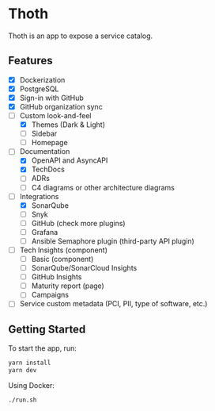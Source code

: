 # Thoth

Thoth is an app to expose a service catalog.

## Features

- [x] Dockerization
- [x] PostgreSQL
- [x] Sign-in with GitHub
- [x] GitHub organization sync
- [ ] Custom look-and-feel
  - [x] Themes (Dark & Light)
  - [ ] Sidebar
  - [ ] Homepage
- [ ] Documentation
  - [x] OpenAPI and AsyncAPI
  - [x] TechDocs
  - [ ] ADRs
  - [ ] C4 diagrams or other architecture diagrams
- [ ] Integrations
  - [x] SonarQube
  - [ ] Snyk
  - [ ] GitHub (check more plugins)
  - [ ] Grafana
  - [ ] Ansible Semaphore plugin (third-party API plugin)
- [ ] Tech Insights (component)
  - [ ] Basic (component)
  - [ ] SonarQube/SonarCloud Insights
  - [ ] GitHub Insights
  - [ ] Maturity report (page)
  - [ ] Campaigns
- [ ] Service custom metadata (PCI, PII, type of software, etc.)

## Getting Started

To start the app, run:

```sh
yarn install
yarn dev
```

Using Docker:

```bash
./run.sh
```
